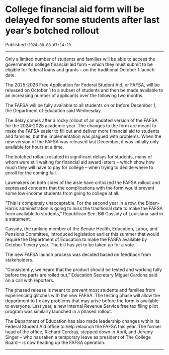 # College financial aid form will be delayed for some students after last year’s botched rollout

Published :`2024-08-08 07:14:23`

---

Only a limited number of students and families will be able to access the government’s college financial aid form – which they must submit to be eligible for federal loans and grants – on the traditional October 1 launch date.

The 2025-2026 Free Application for Federal Student Aid, or FAFSA, will be released on October 1 to a subset of students and then be made available to an increasing number of applicants over the following two months.

The FAFSA will be fully available to all students on or before December 1, the Department of Education said Wednesday.

The delay comes after a rocky rollout of an updated version of the FAFSA for the 2024-2025 academic year. The changes to the form are meant to make the FAFSA easier to fill out and deliver more financial aid to students and families, but the implementation was plagued with problems. When the new version of the FAFSA was released last December, it was initially only available for hours at a time.

The botched rollout resulted in significant delays for students, many of whom were still waiting for financial aid award letters – which show how much they will have to pay for college – when trying to decide where to enroll for the coming fall.

Lawmakers on both sides of the aisle have criticized the FAFSA rollout and expressed concerns that the complications with the form would prevent some low-income students from going to college at all.

“This is completely unacceptable. For the second year in a row, the Biden-Harris administration is going to miss the traditional date to make the FAFSA form available to students,” Republican Sen. Bill Cassidy of Louisiana said in a statement.

Cassidy, the ranking member of the Senate Health, Education, Labor, and Pensions Committee, introduced legislation earlier this summer that would require the Department of Education to make the FASFA available by October 1 every year. The bill has yet to be taken up for a vote.

The new FAFSA launch process was decided based on feedback from stakeholders.

“Consistently, we heard that the product should be tested and working fully before the parts are rolled out,” Education Secretary Miguel Cardona said on a call with reporters.

The phased release is meant to prevent most students and families from experiencing glitches with the new FAFSA. The testing phase will allow the department to fix any problems that may arise before the form is available to everyone. Last year, a new Internal Revenue Service free tax filing pilot program was similarly launched in a phased rollout.

The Department of Education has also made leadership changes within its Federal Student Aid office to help relaunch the FAFSA this year. The former head of the office, Richard Cordray, stepped down in April, and Jeremy Singer – who has taken a temporary leave as president of The College Board – is now heading up the FAFSA operation.

---

